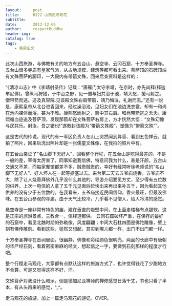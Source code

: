 ```yaml
---
layout:     post
title:      H122 山西走马观花
subtitle:   
date:       2012-12-05
author:     respectBuddha
header-img: 
catalog: true
tags:
    - 黄粱旧文
---
```


此次山西旅游，与佛教有关的地方有五台山、悬空寺、云冈石窟、十方奉圣禅寺。五台山很多寺庙有皇家气派，从占地规模、建筑等都可看出来。菩萨顶的石碑顶端有文殊菩萨的脚印，一大殿内有带箭文殊，回来后查资料是这样的：

“《清凉山志》中《李靖射圣传》记载：“唐雁门太守李靖，在京时，亦先尚释(释迦牟尼佛)。曾纵马狩猎，于中台之野，见一僧与妇共浴于池，靖大怒，援弓射之。僧带箭而逃。追及真容院.见该殿文殊右肩带箭，靖乃悔泣，礼谢而去。”还有一说是，康熙皇帝从北台进香回来，经过澡浴池，见妇女们在池边洗衣裳，却有一和尚在池内裸体而浴，甚为不雅。康熙怒而射之，箭中其右肩。和尚带箭逃之夭夭。康熙循血迹追及菩萨顶，发现那箭却在文殊菩萨右肩上，方才恍然大悟：“文殊幻像与民共乐。射汝，吾之错也!”遂敕封该殿为“带箭文殊殿”，塑像为“带箭文殊””。

这是古代的传说。现代的有一军区负责人在山上突然闻到异香、看到五色祥云，就拍了照片，回来后洗出照片却是一张儒童文殊像，在我拍的照片中有。

在五台山亲证了“名山脚下无好人”，回看整个行程，在五台山是吃得最差的，不是一般的差，宰得太厉害了，同事知道我信佛，特意问我为什么，甚是汗颜，五台山交通又不差，而每家餐馆都差不多，贼贵贼贵的，幸好有经常听徐老师说的“名山脚下无好人”、好人坏人在一起等搪塞过去。来台第二天去五爷庙烧香，五爷庙不大，除了让人烧香拜佛外几乎没什么其他的，导游介绍要见方丈，至少得有五位数的供养，上次一电信的人拿了五千元见面后赶快出来再出来补五千，因为看起其他供养的没有少于五位数的。在我看来，五爷庙接近民间信仰，香火最旺，但最没佛味。在五台山参观的寺庙，由于天气比较冷，几乎看不见僧人，给人冷清的感觉。

悬空寺是一座非常有特色的庙，建在垂直的岩壁中间，在上面走楼梯有点腿软。这是正宗的旅游景点，三教合一，儒释道都供。
云冈石窟破坏严重，在保存的最好的石窟中，看见北魏时期的弥勒像，风度翩翩；中间大石柱四面是佛陀雕像，壁上刻有佛传雕刻。看到这些，猛然又想起，其实到哪儿都一样，出门不出门都一样。

十方奉圣禅寺在晋祠里面，很幽静，佛像和彩绘颜色很明亮，两面的长廊中有唐朝的华严经石刻，看着密密麻麻的经文，想起信之一字，要做到石刻那样的程度才行吧。

整个行程走马观花，大家都有点默认这样的旅游方式了，也许觉得钱花了少跑地方不合算，可是又觉得这样不好，汗。

文殊菩萨对我没什么暗示，倒是德加尼亚禅师的禅修感觉日落千丈，书也只看了半本，有从头再来的感觉，^_^。

走马观花的旅游，加上一篇走马观花的游记。OVER。
